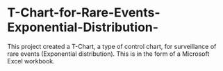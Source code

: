 # T-Chart-for-Rare-Events-Exponential-Distribution-
This project created a T-Chart, a type of control chart, for surveillance of rare events (Exponential distribution).
This is in the form of a Microsoft Excel workbook.
